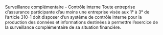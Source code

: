Surveillance complémentaire - Contrôle interne
Toute entreprise d’assurance participante d’au moins une entreprise visée aux 1° à 3° de l’article 310-1 doit disposer d’un système de contrôle interne pour la production des données et informations destinées à permettre l’exercice de la surveillance complémentaire de sa situation financière.